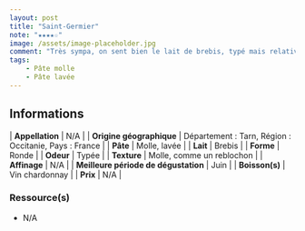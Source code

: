 ```yaml
---
layout: post
title: "Saint-Germier"
note: "★★★★☆"
image: /assets/image-placeholder.jpg
comment: "Très sympa, on sent bien le lait de brebis, typé mais relativement doux en bouche."
tags:
    - Pâte molle
    - Pâte lavée
---
```


## Informations

| **Appellation** | N/A |
| **Origine géographique** | Département : Tarn, Région : Occitanie, Pays : France   |
| **Pâte** | Molle, lavée |
| **Lait** | Brebis |
| **Forme** | Ronde |
| **Odeur** | Typée |
| **Texture** | Molle, comme un reblochon |
| **Affinage** | N/A |
| **Meilleure période de dégustation** | Juin |
| **Boisson(s)** | Vin chardonnay  |
| **Prix** | N/A |

### Ressource(s)
* N/A